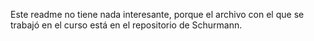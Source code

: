Este readme no tiene nada interesante, porque el archivo con el que se trabajó en el curso está en el repositorio de Schurmann.